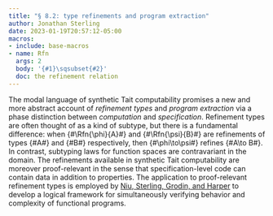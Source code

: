 ```yaml
---
title: "§ 8.2: type refinements and program extraction"
author: Jonathan Sterling
date: 2023-01-19T20:57:12-05:00
macros: 
- include: base-macros
- name: Rfn
  args: 2
  body: '{#1}\sqsubset{#2}'
  doc: the refinement relation
---
```


The modal language of synthetic Tait computability promises a new and more abstract account of *refinement types* and *program extraction* via a phase distinction between *computation* and *specification*. Refinement types are often thought of as a kind of subtype, but there is a fundamental difference: when {#\Rfn{\phi}{A}#} and {#\Rfn{\psi}{B}#} are refinements of types {#A#} and {#B#} respectively, then {#\phi\to\psi#} refines {#A\to B#}. In contrast, subtyping laws for function spaces are contravariant in the domain. The refinements available in synthetic Tait computability are moreover proof-relevant in the sense that specification-level code can contain data in addition to properties. The application to proof-relevant refinement types is employed by [Niu, Sterling, Grodin, and Harper](niu-sterling-grodin-harper-2022) to develop a logical framework for simultaneously verifying behavior and complexity of functional programs.
